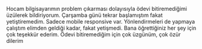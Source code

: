 Hocam bilgisayarımın problem çıkarması dolayısıyla ödevi bitiremediğimi üzülerek bildiriyorum. Çarşamba günü tekrar başlamıştım fakat yetiştiremedim. Sadece mobile responsive var. Yönlendirmeleri de yapmaya çalıştım elimden geldiği kadar, fakat yetişmedi. Bana öğrettiğiniz her şey için çok teşekkür ederim. Ödevi bitiremediğim için çok üzgünüm, çok özür dilerim
